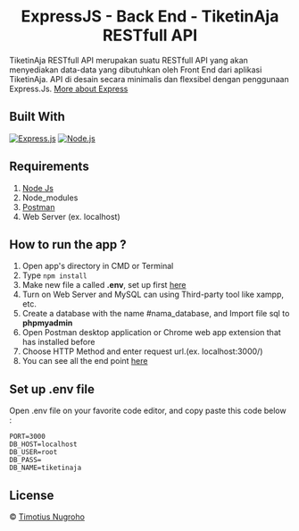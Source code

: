 <h1 align="center">ExpressJS - Back End - TiketinAja RESTfull API</h1>

TiketinAja RESTfull API merupakan suatu RESTfull API yang akan menyediakan data-data yang dibutuhkan oleh Front End dari aplikasi TiketinAja. API di desain secara minimalis dan flexsibel dengan penggunaan Express.Js. [More about Express](https://en.wikipedia.org/wiki/Express.js)

## Built With

[![Express.js](https://img.shields.io/badge/Express.js-4.x-orange.svg?style=rounded-square)](https://expressjs.com/en/starter/installing.html)
[![Node.js](https://img.shields.io/badge/Node.js-v.12.13-green.svg?style=rounded-square)](https://nodejs.org/)

## Requirements

1. <a href="https://nodejs.org/en/download/">Node Js</a>
2. Node_modules
3. <a href="https://www.getpostman.com/">Postman</a>
4. Web Server (ex. localhost)

## How to run the app ?

1. Open app's directory in CMD or Terminal
2. Type `npm install`
3. Make new file a called **.env**, set up first [here](#set-up-env-file)
4. Turn on Web Server and MySQL can using Third-party tool like xampp, etc.
5. Create a database with the name #nama_database, and Import file sql to **phpmyadmin**
6. Open Postman desktop application or Chrome web app extension that has installed before
7. Choose HTTP Method and enter request url.(ex. localhost:3000/)
8. You can see all the end point [here](https://documenter.getpostman.com/view/14948086/TzJoF1dZ)

## Set up .env file

Open .env file on your favorite code editor, and copy paste this code below :

```
PORT=3000
DB_HOST=localhost
DB_USER=root
DB_PASS=
DB_NAME=tiketinaja
```

## License

© [Timotius Nugroho](https://github.com/Timotius-Nugroho)
